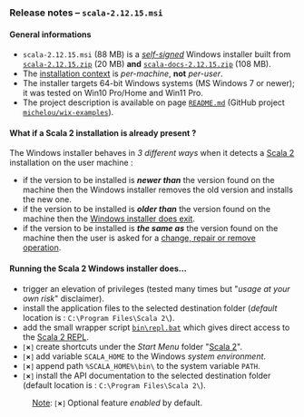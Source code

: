 ### Release notes &ndash; `scala-2.12.15.msi`

#### General informations
- `scala-2.12.15.msi` (88 MB) is a [*self-signed*](https://en.wikipedia.org/wiki/Self-signed_certificate) Windows installer built from [`scala-2.12.15.zip`](https://scala-lang.org/files/archive/) (20 MB) **and** [`scala-docs-2.12.15.zip`](https://scala-lang.org/files/archive/) (108 MB).
- The [installation context](https://docs.microsoft.com/en-us/windows/win32/msi/installation-context) is *per-machine*, **not** *per-user*.
- The installer targets 64-bit Windows systems (MS Windows 7 or newer); it was tested on Win10 Pro/Home and Win11 Pro.
- The project description is available on page [`README.md`](../../scala2-examples/README.md) (GitHub project [`michelou/wix-examples`](https://github.com/michelou/wix-examples)).

#### What if a Scala 2 installation is already present ?
The Windows installer behaves in *3 different ways* when it detects a [Scala 2](https://www.scala-lang.org/) installation on the user machine :
- if the version to be installed is ***newer than*** the version found on the machine then the Windows installer removes the old version and installs the new one.
- if the version to be installed is ***older than*** the version found on the machine then the [Windows installer does exit](../../scala2-examples/images/Scala2Features_LaterAlreadyInstalled.png).
- if the version to be installed is ***the same as*** the version found on the machine then the user is asked for a [change, repair or remove operation](../../scala2-examples/images/Scala2Features_ChangeOrRepair.png).

#### Running the Scala 2 Windows installer does...
- trigger an elevation of privileges (tested many times but "*usage at your own risk*" disclaimer).
- install the application files to the selected destination folder (*default* location is : `C:\Program Files\Scala 2\`).
- add the small wrapper script [`bin\repl.bat`](../../scala2-examples/Scala2First/src/resources/repl.bat) which gives direct access to the [Scala 2 REPL](../../scala2-examples/images/Scala2First_REPL.png).
- <small>[<b>&cross;</b>]</small> create shortcuts under the *Start Menu* folder "[Scala 2](../../scala2-examples/images/Scala2First_StartMenu.png)".
- <small>[<b>&cross;</b>]</small> add variable `SCALA_HOME` to the Windows *system environment*.
- <small>[<b>&cross;</b>]</small> append path `%SCALA_HOME%\bin\` to the system variable `PATH`.
- <small>[<b>&cross;</b>]</small> install the API documentation to the selected destination folder (default location is : `C:\Program Files\Scala 2\`).

<dl><dd><ins>Note</ins>: <small>[<b>&cross;</b>]</small> Optional feature <i>enabled</i> by default.</dd></dl>
